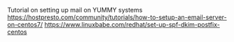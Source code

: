 Tutorial on setting up mail on YUMMY systems
https://hostpresto.com/community/tutorials/how-to-setup-an-email-server-on-centos7/
https://www.linuxbabe.com/redhat/set-up-spf-dkim-postfix-centos

